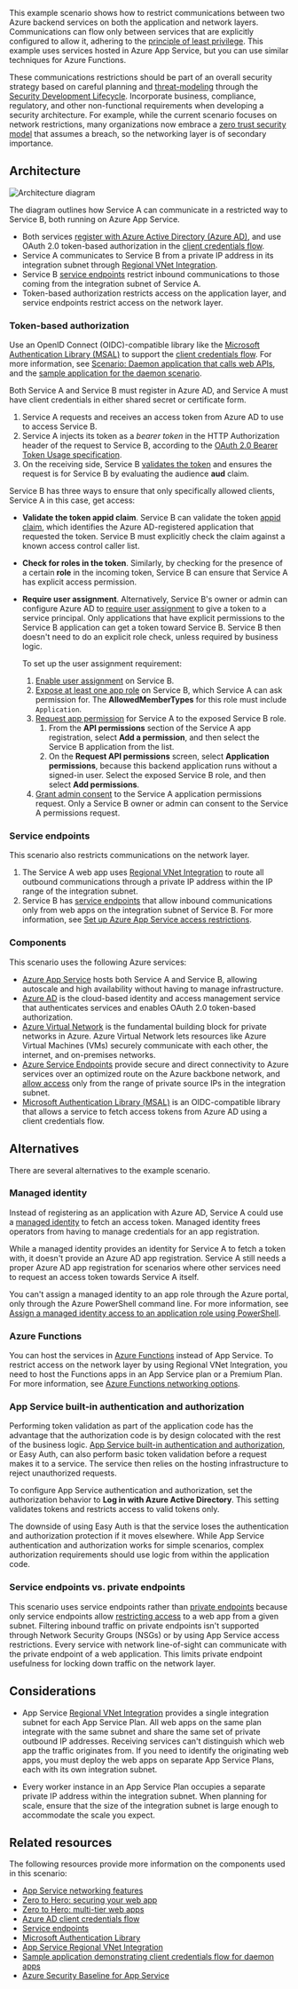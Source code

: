 This example scenario shows how to restrict communications between two Azure backend services on both the application and network layers. Communications can flow only between services that are explicitly configured to allow it, adhering to the [principle of least privilege][leastpriv]. This example uses services hosted in Azure App Service, but you can use similar techniques for Azure Functions.

These communications restrictions should be part of an overall security strategy based on careful planning and [threat-modeling][threatmodeling] through the [Security Development Lifecycle][sdlc]. Incorporate business, compliance, regulatory, and other non-functional requirements when developing a security architecture. For example, while the current scenario focuses on network restrictions, many organizations now embrace a [zero trust security model][zerotrust] that assumes a breach, so the networking layer is of secondary importance.

## Architecture

![Architecture diagram](./media/service-to-service-architecture.svg)

The diagram outlines how Service A can communicate in a restricted way to Service B, both running on Azure App Service.

- Both services [register with Azure Active Directory (Azure AD)][appreg], and use OAuth 2.0 token-based authorization in the [client credentials flow][clientcredsflow].
- Service A communicates to Service B from a private IP address in its integration subnet through [Regional VNet Integration][regionalvnet].
- Service B [service endpoints][svcep] restrict inbound communications to those coming from the integration subnet of Service A.
- Token-based authorization restricts access on the application layer, and service endpoints restrict access on the network layer.

### Token-based authorization

Use an OpenID Connect (OIDC)-compatible library like the [Microsoft Authentication Library (MSAL)][msal] to support the [client credentials flow][clientcredsflow]. For more information, see [Scenario: Daemon application that calls web APIs][daemoncallswebapi], and the [sample application for the daemon scenario][daemonsample].

Both Service A and Service B must register in Azure AD, and Service A must have client credentials in either shared secret or certificate form.

1. Service A requests and receives an access token from Azure AD to use to access Service B.
1. Service A injects its token as a *bearer token* in the HTTP Authorization header of the request to Service B, according to the [OAuth 2.0 Bearer Token Usage specification][bearertokenspec].
1. On the receiving side, Service B [validates the token][tokenvalidation] and ensures the request is for Service B by evaluating the audience **aud** claim.

Service B has three ways to ensure that only specifically allowed clients, Service A in this case, get access:

- **Validate the token appid claim**. Service B can validate the token [appid claim][accesstokenclaims], which identifies the Azure AD-registered application that requested the token. Service B must explicitly check the claim against a known access control caller list.
- **Check for roles in the token**. Similarly, by checking for the presence of a certain **role** in the incoming token, Service B can ensure that Service A has explicit access permission.
- **Require user assignment**. Alternatively, Service B's owner or admin can configure Azure AD to [require user assignment][userassignment] to give a token to a service principal. Only applications that have explicit permissions to the Service B application can get a token toward Service B. Service B then doesn't need to do an explicit role check, unless required by business logic.
   
   To set up the user assignment requirement:
   
   1. [Enable user assignment][userassignment] on Service B.
   1. [Expose at least one app role][exposeapprole] on Service B, which Service A can ask permission for. The **AllowedMemberTypes** for this role must include `Application`.
   1. [Request app permission][configurepermission] for Service A to the exposed Service B role.
      1. From the **API permissions** section of the Service A app registration, select **Add a permission**, and then select the Service B application from the list.
      1. On the **Request API permissions** screen, select **Application permissions**, because this backend application runs without a signed-in user. Select the exposed Service B role, and then select **Add permissions**.
   1. [Grant admin consent][aadpermissiontypes] to the Service A application permissions request. Only a Service B owner or admin can consent to the Service A permissions request.

### Service endpoints

This scenario also restricts communications on the network layer.

1. The Service A web app uses [Regional VNet Integration][regionalvnet] to route all outbound communications through a private IP address within the IP range of the integration subnet.
1. Service B has [service endpoints][svcep] that allow inbound communications only from web apps on the integration subnet of Service B. For more information, see [Set up Azure App Service access restrictions][accessrestrictions].

### Components

This scenario uses the following Azure services:

- [Azure App Service][appsvc] hosts both Service A and Service B, allowing autoscale and high availability without having to manage infrastructure.
- [Azure AD][aad] is the cloud-based identity and access management service that authenticates services and enables OAuth 2.0 token-based authorization.
- [Azure Virtual Network][vnet] is the fundamental building block for private networks in Azure. Azure Virtual Network lets resources like Azure Virtual Machines (VMs) securely communicate with each other, the internet, and on-premises networks.
- [Azure Service Endpoints][svcep] provide secure and direct connectivity to Azure services over an optimized route on the Azure backbone network, and [allow access][accessrestrictions] only from the range of private source IPs in the integration subnet.
- [Microsoft Authentication Library (MSAL)][msal] is an OIDC-compatible library that allows a service to fetch access tokens from Azure AD using a client credentials flow.

## Alternatives

There are several alternatives to the example scenario.

### Managed identity

Instead of registering as an application with Azure AD, Service A could use a [managed identity][mi] to fetch an access token. Managed identity frees operators from having to manage credentials for an app registration.

While a managed identity provides an identity for Service A to fetch a token with, it doesn't provide an Azure AD app registration. Service A still needs a proper Azure AD app registration for scenarios where other services need to request an access token towards Service A itself.

You can't assign a managed identity to an app role through the Azure portal, only through the Azure PowerShell command line. For more information, see [Assign a managed identity access to an application role using PowerShell][addmitorole].

### Azure Functions

You can host the services in [Azure Functions][functions] instead of App Service. To restrict access on the network layer by using Regional VNet Integration, you need to host the Functions apps in an App Service plan or a Premium Plan. For more information, see [Azure Functions networking options][functionsnetworking].

### App Service built-in authentication and authorization

Performing token validation as part of the application code has the advantage that the authorization code is by design colocated with the rest of the business logic. [App Service built-in authentication and authorization][easyauth], or Easy Auth, can also perform basic token validation before a request makes it to a service. The service then relies on the hosting infrastructure to reject unauthorized requests.

To configure App Service authentication and authorization, set the authorization behavior to **Log in with Azure Active Directory**. This setting validates tokens and restricts access to valid tokens only.

The downside of using Easy Auth is that the service loses the authentication and authorization protection if it moves elsewhere. While App Service authentication and authorization works for simple scenarios, complex authorization requirements should use logic from within the application code.

### Service endpoints vs. private endpoints

This scenario uses service endpoints rather than [private endpoints][privateend] because only service endpoints allow [restricting access][accessrestrictions] to a web app from a given subnet. Filtering inbound traffic on private endpoints isn't supported through Network Security Groups (NSGs) or by using App Service access restrictions. Every service with network line-of-sight can communicate with the private endpoint of a web application. This limits private endpoint usefulness for locking down traffic on the network layer.

## Considerations

- App Service [Regional VNet Integration][regionalvnet] provides a single integration subnet for each App Service Plan. All web apps on the same plan integrate with the same subnet and share the same set of private outbound IP addresses. Receiving services can't distinguish which web app the traffic originates from. If you need to identify the originating web apps, you must deploy the web apps on separate App Service Plans, each with its own integration subnet.

- Every worker instance in an App Service Plan occupies a separate private IP address within the integration subnet. When planning for scale, ensure that the size of the integration subnet is large enough to accommodate the scale you expect.

## Related resources

The following resources provide more information on the components used in this scenario:

- [App Service networking features][appsvcnetworking]
- [Zero to Hero: securing your web app][securingwebapp]
- [Zero to Hero: multi-tier web apps][zerotohero]
- [Azure AD client credentials flow][clientcredsflow]
- [Service endpoints][svcep]
- [Microsoft Authentication Library][msal]
- [App Service Regional VNet Integration][regionalvnet]
- [Sample application demonstrating client credentials flow for daemon apps][daemonsample]
- [Azure Security Baseline for App Service][securitybaseline]

<!-- links -->
[privateend]: /azure/private-link/private-endpoint-overview
[leastpriv]: https://wikipedia.org/wiki/Principle_of_least_privilege
[appsvcnetworking]: /azure/app-service/networking-features
[securingwebapp]: https://azure.github.io/AppService/2020/08/14/zero_to_hero_pt6.html
[zerotohero]: https://azure.github.io/AppService/2020/10/05/zero_to_hero_pt7.html
[clientcredsflow]: /azure/active-directory/develop/v2-oauth2-client-creds-grant-flow
[appsvc]: /azure/app-service/overview
[aad]: /azure/active-directory/fundamentals/active-directory-whatis
[vnet]: /azure/virtual-network/virtual-networks-overview
[svcep]: /azure/virtual-network/virtual-network-service-endpoints-overview
[msal]: /azure/active-directory/develop/msal-overview
[mi]: /azure/active-directory/managed-identities-azure-resources/overview
[privep]: /azure/app-service/networking/private-endpoint
[regionalvnet]: /azure/app-service/web-sites-integrate-with-vnet#regional-vnet-integration
[appreg]: /azure/active-directory/develop/quickstart-register-app
[daemoncallswebapi]: /azure/active-directory/develop/scenario-daemon-overview
[daemonsample]: https://github.com/Azure-Samples/active-directory-dotnetcore-daemon-v2/tree/master/2-Call-OwnApi
[accesstokenclaims]: /azure/active-directory/develop/access-tokens#payload-claims
[userassignment]: /azure/active-directory/develop/howto-restrict-your-app-to-a-set-of-users#update-the-app-to-enable-user-assignment
[exposeapprole]: /azure/active-directory/develop/howto-add-app-roles-in-azure-ad-apps
[configurepermission]: /azure/active-directory/develop/quickstart-configure-app-access-web-apis#add-permissions-to-access-web-apis
[aadpermissiontypes]: /azure/active-directory/develop/v2-permissions-and-consent#permission-types
[accessrestrictions]: /azure/app-service/app-service-ip-restrictions#use-service-endpoints
[tokenvalidation]: /azure/active-directory/develop/access-tokens#validating-tokens
[functions]: /azure/azure-functions/functions-overview
[threatmodeling]: https://www.microsoft.com/securityengineering/sdl/threatmodeling
[zerotrust]: https://www.microsoft.com/security/business/zero-trust
[sdlc]: https://www.microsoft.com/securityengineering/sdl
[addmitorole]: /azure/active-directory/managed-identities-azure-resources/how-to-assign-app-role-managed-identity-powershell
[functionsnetworking]: /azure/azure-functions/functions-networking-options
[easyauth]: /azure/app-service/overview-authentication-authorization
[securitybaseline]: /azure/app-service/security-baseline
[bearertokenspec]: https://tools.ietf.org/html/rfc6750
